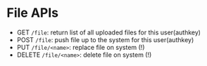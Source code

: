 File APIs
=========

* GET `/file`: return list of all uploaded files for this user(authkey) 
* POST `/file`: push file up to the system for this user(authkey)
* PUT `/file/<name>`: replace file on system (!)
* DELETE `/file/<name>`: delete file on system (!)